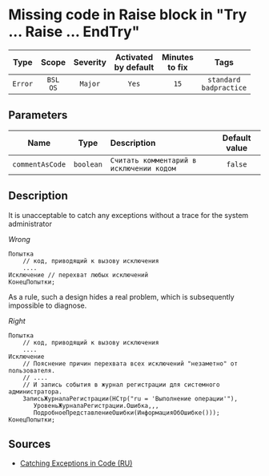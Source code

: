 # Missing code in Raise block in "Try ... Raise ... EndTry"

| Type | Scope | Severity | Activated<br/>by default | Minutes<br/>to fix | Tags |
| :-: | :-: | :-: | :-: | :-: | :-: |
| `Error` | `BSL`<br/>`OS` | `Major` | `Yes` | `15` | `standard`<br/>`badpractice` |

## Parameters 

| Name | Type | Description | Default value |
| :-: | :-: | :-- | :-: |
| `commentAsCode` | `boolean` | ```Считать комментарий в исключении кодом``` | ```false``` |

<!-- Блоки выше заполняются автоматически, не трогать -->
## Description

It is unacceptable to catch any exceptions without a trace for the system administrator

*Wrong*

```bsl
Попытка 
    // код, приводящий к вызову исключения
    ....
Исключение // перехват любых исключений
КонецПопытки;

```

As a rule, such a design hides a real problem, which is subsequently impossible to diagnose.

*Right*

```bsl
Попытка 
    // код, приводящий к вызову исключения
    ....
Исключение
    // Пояснение причин перехвата всех исключений "незаметно" от пользователя.
    // ....
    // И запись события в журнал регистрации для системного администратора.
    ЗаписьЖурналаРегистрации(НСтр("ru = 'Выполнение операции'"),
       УровеньЖурналаРегистрации.Ошибка,,,
       ПодробноеПредставлениеОшибки(ИнформацияОбОшибке()));
КонецПопытки;
```

## Sources

* [Catching Exceptions in Code (RU)](https://its.1c.ru/db/v8std#content:499:hdoc)
